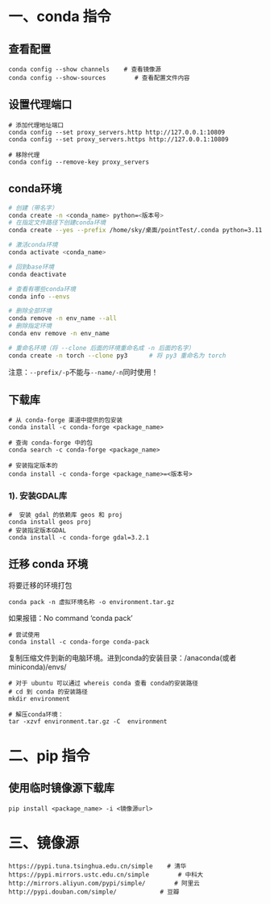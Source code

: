 # 一、conda 指令

## 查看配置

```shell
conda config --show channels    # 查看镜像源
conda config --show-sources        # 查看配置文件内容
```

## 设置代理端口

```shell
# 添加代理地址端口
conda config --set proxy_servers.http http://127.0.0.1:10809
conda config --set proxy_servers.https http://127.0.0.1:10809

# 移除代理
conda config --remove-key proxy_servers
```

## conda环境

```bash
# 创建（带名字）
conda create -n <conda_name> python=<版本号>
# 在指定文件路径下创建conda环境
conda create --yes --prefix /home/sky/桌面/pointTest/.conda python=3.11

# 激活conda环境
conda activate <conda_name>

# 回到base环境
conda deactivate

# 查看有哪些conda环境
conda info --envs

# 删除全部环境
conda remove -n env_name --all
# 删除指定环境
conda env remove -n env_name

# 重命名环境（将 --clone 后面的环境重命名成 -n 后面的名字）
conda create -n torch --clone py3      # 将 py3 重命名为 torch
```
注意：`--prefix/-p`不能与`--name/-n`同时使用！

## 下载库

```shell
# 从 conda-forge 渠道中提供的包安装
conda install -c conda-forge <package_name>

# 查询 conda-forge 中的包
conda search -c conda-forge <package_name>

# 安装指定版本的
conda install -c conda-forge <package_name>=<版本号>
```

### 1). 安装GDAL库

```shell
#  安装 gdal 的依赖库 geos 和 proj
conda install geos proj
# 安装指定版本GDAL
conda install -c conda-forge gdal=3.2.1
```

## 迁移 conda 环境

将要迁移的环境打包

```shell
conda pack -n 虚拟环境名称 -o environment.tar.gz
```

如果报错：No command ‘conda pack’

```shell
# 尝试使用
conda install -c conda-forge conda-pack
```

复制压缩文件到新的电脑环境。进到conda的安装目录：/anaconda(或者miniconda)/envs/

```shell
# 对于 ubuntu 可以通过 whereis conda 查看 conda的安装路径
# cd 到 conda 的安装路径
mkdir environment

# 解压conda环境：
tar -xzvf environment.tar.gz -C  environment
```

# 二、pip 指令

## 使用临时镜像源下载库

```shell
pip install <package_name> -i <镜像源url>
```

# 三、镜像源

```shell
https://pypi.tuna.tsinghua.edu.cn/simple    # 清华
https://pypi.mirrors.ustc.edu.cn/simple        # 中科大
http://mirrors.aliyun.com/pypi/simple/        # 阿里云
http://pypi.douban.com/simple/            # 豆瓣
```

